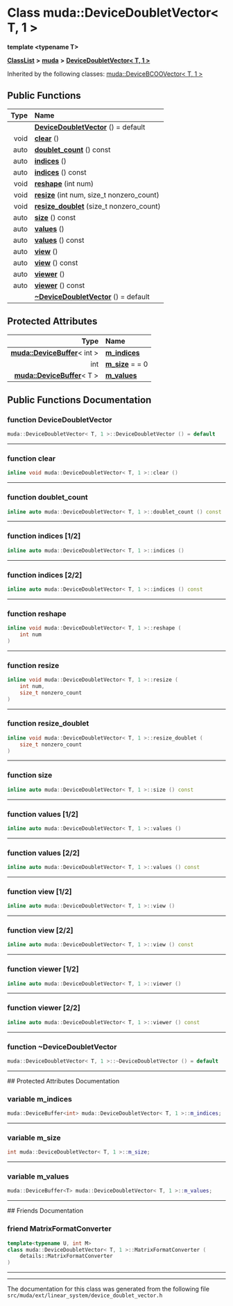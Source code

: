 

# Class muda::DeviceDoubletVector&lt; T, 1 &gt;

**template &lt;typename T&gt;**



[**ClassList**](annotated.md) **>** [**muda**](namespacemuda.md) **>** [**DeviceDoubletVector&lt; T, 1 &gt;**](classmuda_1_1_device_doublet_vector_3_01_t_00_011_01_4.md)










Inherited by the following classes: [muda::DeviceBCOOVector&lt; T, 1 &gt;](classmuda_1_1_device_b_c_o_o_vector_3_01_t_00_011_01_4.md)
































## Public Functions

| Type | Name |
| ---: | :--- |
|   | [**DeviceDoubletVector**](#function-devicedoubletvector) () = default<br> |
|  void | [**clear**](#function-clear) () <br> |
|  auto | [**doublet\_count**](#function-doublet_count) () const<br> |
|  auto | [**indices**](#function-indices-12) () <br> |
|  auto | [**indices**](#function-indices-22) () const<br> |
|  void | [**reshape**](#function-reshape) (int num) <br> |
|  void | [**resize**](#function-resize) (int num, size\_t nonzero\_count) <br> |
|  void | [**resize\_doublet**](#function-resize_doublet) (size\_t nonzero\_count) <br> |
|  auto | [**size**](#function-size) () const<br> |
|  auto | [**values**](#function-values-12) () <br> |
|  auto | [**values**](#function-values-22) () const<br> |
|  auto | [**view**](#function-view-12) () <br> |
|  auto | [**view**](#function-view-22) () const<br> |
|  auto | [**viewer**](#function-viewer-12) () <br> |
|  auto | [**viewer**](#function-viewer-22) () const<br> |
|   | [**~DeviceDoubletVector**](#function-devicedoubletvector) () = default<br> |








## Protected Attributes

| Type | Name |
| ---: | :--- |
|  [**muda::DeviceBuffer**](classmuda_1_1_device_buffer.md)&lt; int &gt; | [**m\_indices**](#variable-m_indices)  <br> |
|  int | [**m\_size**](#variable-m_size)   = = 0<br> |
|  [**muda::DeviceBuffer**](classmuda_1_1_device_buffer.md)&lt; T &gt; | [**m\_values**](#variable-m_values)  <br> |




















## Public Functions Documentation




### function DeviceDoubletVector 

```C++
muda::DeviceDoubletVector< T, 1 >::DeviceDoubletVector () = default
```




<hr>



### function clear 

```C++
inline void muda::DeviceDoubletVector< T, 1 >::clear () 
```




<hr>



### function doublet\_count 

```C++
inline auto muda::DeviceDoubletVector< T, 1 >::doublet_count () const
```




<hr>



### function indices [1/2]

```C++
inline auto muda::DeviceDoubletVector< T, 1 >::indices () 
```




<hr>



### function indices [2/2]

```C++
inline auto muda::DeviceDoubletVector< T, 1 >::indices () const
```




<hr>



### function reshape 

```C++
inline void muda::DeviceDoubletVector< T, 1 >::reshape (
    int num
) 
```




<hr>



### function resize 

```C++
inline void muda::DeviceDoubletVector< T, 1 >::resize (
    int num,
    size_t nonzero_count
) 
```




<hr>



### function resize\_doublet 

```C++
inline void muda::DeviceDoubletVector< T, 1 >::resize_doublet (
    size_t nonzero_count
) 
```




<hr>



### function size 

```C++
inline auto muda::DeviceDoubletVector< T, 1 >::size () const
```




<hr>



### function values [1/2]

```C++
inline auto muda::DeviceDoubletVector< T, 1 >::values () 
```




<hr>



### function values [2/2]

```C++
inline auto muda::DeviceDoubletVector< T, 1 >::values () const
```




<hr>



### function view [1/2]

```C++
inline auto muda::DeviceDoubletVector< T, 1 >::view () 
```




<hr>



### function view [2/2]

```C++
inline auto muda::DeviceDoubletVector< T, 1 >::view () const
```




<hr>



### function viewer [1/2]

```C++
inline auto muda::DeviceDoubletVector< T, 1 >::viewer () 
```




<hr>



### function viewer [2/2]

```C++
inline auto muda::DeviceDoubletVector< T, 1 >::viewer () const
```




<hr>



### function ~DeviceDoubletVector 

```C++
muda::DeviceDoubletVector< T, 1 >::~DeviceDoubletVector () = default
```




<hr>
## Protected Attributes Documentation




### variable m\_indices 

```C++
muda::DeviceBuffer<int> muda::DeviceDoubletVector< T, 1 >::m_indices;
```




<hr>



### variable m\_size 

```C++
int muda::DeviceDoubletVector< T, 1 >::m_size;
```




<hr>



### variable m\_values 

```C++
muda::DeviceBuffer<T> muda::DeviceDoubletVector< T, 1 >::m_values;
```




<hr>## Friends Documentation





### friend MatrixFormatConverter 

```C++
template<typename U, int M>
class muda::DeviceDoubletVector< T, 1 >::MatrixFormatConverter (
    details::MatrixFormatConverter
) 
```




<hr>

------------------------------
The documentation for this class was generated from the following file `src/muda/ext/linear_system/device_doublet_vector.h`

